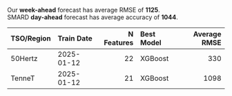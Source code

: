 
Our __week-ahead__ forecast has average RMSE of __1125__.  
SMARD __day-ahead__ forecast has average accuracy of __1044__. 
    
| TSO/Region   | Train Date   |   N Features | Best Model   |   Average RMSE |
|:-------------|:-------------|-------------:|:-------------|---------------:|
| 50Hertz      | 2025-01-12   |           22 | XGBoost      |            330 |
| TenneT       | 2025-01-12   |           21 | XGBoost      |           1098 |